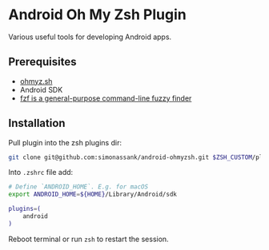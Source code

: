 # Android Oh My Zsh Plugin

Various useful tools for developing Android apps.

## Prerequisites
* [ohmyz.sh](https://ohmyz.sh/)
* Android SDK
* [fzf is a general-purpose command-line fuzzy finder](https://github.com/junegunn/fzf)

## Installation

Pull plugin into the zsh plugins dir:


```zsh
git clone git@github.com:simonassank/android-ohmyzsh.git $ZSH_CUSTOM/plugins/android --depth=1
```

Into `.zshrc` file add:

```zsh
# Define `ANDROID_HOME`. E.g. for macOS
export ANDROID_HOME=${HOME}/Library/Android/sdk

plugins=(
    android
)
```

Reboot terminal or run `zsh` to restart the session.
